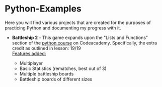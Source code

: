 # Python-Examples
Here you will find various projects that are created for the purposes of practicing Python and documenting my progress with it.
<ul>
  <li><strong>Battleship 2</strong> - This game expands upon the "Lists and Functions" section of the <a href="https://www.codecademy.com/tracks/python" target="_blank"/>python course</a> on Codeacademy. Specifically, the extra credit as outlined in lesson: 19/19</li>
    <span style="text-decoration: underline;">Features added:</span>
    <ul>
      <li>Multiplayer</li>
      <li>Basic Statistics (rematches, best out of 3)</lis>
      <li>Multiple battleship boards</li>
      <li>Battleship boards of different sizes</li>
    </ul>
</ul>

